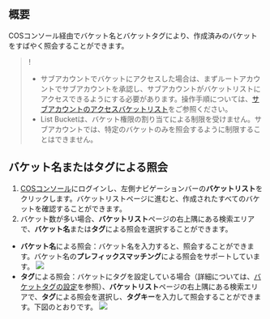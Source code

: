 ## 概要
COSコンソール経由でバケット名とバケットタグにより、作成済みのバケットをすばやく照会することができます。

>!
>- サブアカウントでバケットにアクセスした場合は、まずルートアカウントでサブアカウントを承認し、サブアカウントがバケットリストにアクセスできるようにする必要があります。操作手順については、[サブアカウントのアクセスバケットリスト](https://intl.cloud.tencent.com/document/product/436/17061)をご参照ください。
>- List Bucketは、バケット権限の割り当てによる制限を受けません。サブアカウントでは、特定のバケットのみを照会するように制限することはできません。
>

## バケット名またはタグによる照会

1. [COSコンソール](https://console.cloud.tencent.com/cos5)にログインし、左側ナビゲーションバーの**バケットリスト**をクリックします。バケットリストページに進むと、作成されたすべてのバケットを確認することができます。
2. バケット数が多い場合、**バケットリスト**ページの右上隅にある検索エリアで、**バケット名**または**タグ**による照会を選択することができます。
 - **バケット名**による照会：バケット名を入力すると、照会することができます。バケット名の**プレフィックスマッチング**による照会をサポートしています。
![](https://main.qcloudimg.com/raw/996e6b4bc238147c2b25ecdb93fe5fe4.png)
 - **タグ**による照会：バケットにタグを設定している場合（詳細については、[バケットタグの設定](https://intl.cloud.tencent.com/document/product/436/30928)を参照）、**バケットリスト**ページの右上隅にある検索エリアで、**タグ**による照会を選択し、**タグキー**を入力して照会することができます。下図のとおりです。
![](https://main.qcloudimg.com/raw/3b76e01ba61a1d1904d92b459967a50a.png)


